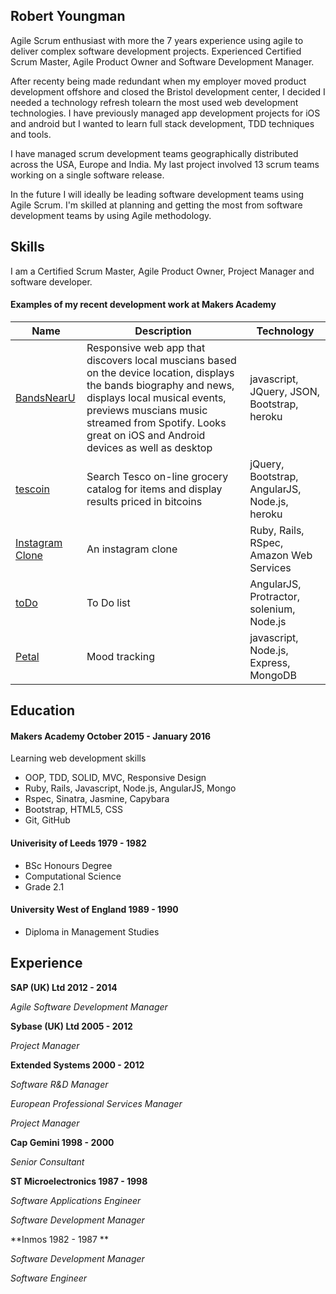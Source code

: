 ## Robert Youngman

Agile Scrum enthusiast with more the 7 years experience using agile to deliver
complex software development projects. Experienced Certified Scrum Master, Agile Product
Owner and Software Development Manager.

After recenty being made redundant when my employer moved product development
offshore and closed the Bristol development center, I decided I needed a
technology refresh tolearn the most used web development technologies. I have
previously managed app development projects for iOS and android but I wanted
to learn full stack development, TDD techniques and tools.

I have managed scrum development teams geographically distributed across the
USA, Europe and India. My last project involved 13 scrum teams working on a
single software release.

In the future I will ideally be leading software development teams using Agile
Scrum. I'm skilled at planning and getting the most from software development
teams by using Agile methodology.

## Skills

I am a Certified Scrum Master, Agile Product Owner, Project Manager and
software developer.

#### Examples of my recent development work at Makers Academy

| Name                                   | Description                     |        Technology        |
|--------------------------------------- | ------------------------------- | -------------------------|
|[BandsNearU](https://github.com/youngmanr/original_sound_track) | Responsive web app that discovers local muscians based on the device location, displays the bands biography and news, displays local musical events, previews muscians music streamed from Spotify. Looks great on iOS and Android devices as well as desktop | javascript, JQuery, JSON, Bootstrap, heroku |
|[tescoin](https://github.com/youngmanr/tescoin)| Search Tesco on-line grocery catalog for items and display results priced in bitcoins | jQuery, Bootstrap, AngularJS, Node.js, heroku|
|[Instagram Clone](https://github.com/youngmanr/instagram-challenge)| An instagram clone| Ruby, Rails, RSpec, Amazon Web Services|
|[toDo](https://github.com/youngmanr/todo_challenge)| To Do list | AngularJS, Protractor, solenium,  Node.js|
|[Petal](https://github.com/youngmanr/petal)| Mood tracking | javascript, Node.js, Express, MongoDB|

## Education

#### Makers Academy October 2015 - January 2016

Learning web development skills
- OOP, TDD, SOLID, MVC, Responsive Design
- Ruby, Rails, Javascript, Node.js, AngularJS, Mongo
- Rspec, Sinatra, Jasmine, Capybara
- Bootstrap, HTML5, CSS
- Git, GitHub

#### Univerisity of Leeds 1979 - 1982

- BSc Honours Degree
- Computational Science
- Grade 2.1

#### University West of England 1989 - 1990

- Diploma in Management Studies

## Experience

**SAP (UK) Ltd 2012 - 2014**

*Agile Software Development Manager*

**Sybase (UK) Ltd 2005 - 2012**

*Project Manager*

**Extended Systems 2000 - 2012**

*Software R&D Manager*

*European Professional Services Manager*

*Project Manager*

**Cap Gemini 1998 - 2000**

*Senior Consultant*

**ST Microelectronics 1987 - 1998**

*Software Applications Engineer*

*Software Development Manager*

**Inmos 1982 - 1987 **

*Software Development Manager*

*Software Engineer*
